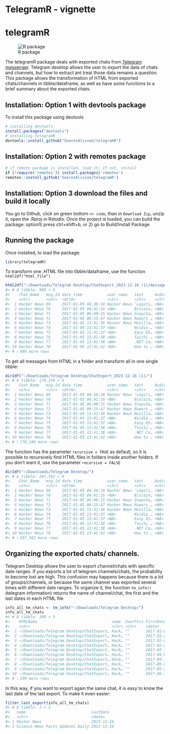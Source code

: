 TelegramR - vignette
================

<!-- README.md is generated from README.Rmd. Please edit that file -->

# telegramR

<!-- badges: start -->

<figure>
<img
src="https://img.shields.io/badge/r-%23276DC3.svg?style=for-the-badge&amp;logo=r&amp;logoColor=white"
alt="R package" />
<figcaption aria-hidden="true">R package</figcaption>
</figure>

<!-- badges: end -->
<!-- You'll still need to render `README.Rmd` regularly, to keep `README.md` up-to-date. `devtools::build_readme()` is handy for this. -->
<!-- In that case, don't forget to commit and push the resulting figure files, so they display on GitHub and CRAN. -->

The telegramR package deals with exported chats from [Telegram
messenger](https://www.telegram.org/). Telegram desktop allows the user
to export the data of chats and channels, but how to extract ant treat
those data remains a question. This package allows the transformation of
HTML from exported chats/channels in tibble/dataframe, as well as have
some functions to a brief summary about the exported chats.

## Installation: Option 1 with devtools package

To install this package using devtools

``` r
# installing devtools
install.packages("devtools")
# installing telegramR
devtools::install_github("SoaresAlisson/telegramR")
```

## Installation: Option 2 with remotes package

``` r
# if remote package is installed, load it; If not, install
if (!require('remotes')) install.packages('remotes')
remotes::install_github('SoaresAlisson/telegramR')
```

## Installation: Option 3 download the files and build it locally

You go to Github, click on green bottom `<> code`, than in
`Download Zip`, unzip it, open the .Rproj in Rstudio. Once the project
is loaded, you can build the package: option1) press ctrl+shift+b, or 2)
go to Build/Install Package

## Running the package

Once installed, to load the package:

``` r
library(telegramR)
```

To transform one .HTML file into tibble/dataframe, use the function
`html2df("html_file")`

``` r
html2df("~/Downloads/Telegram Desktop/ChatExport_2023-12-16 (1)/messages.html")
#> # A tibble: 999 × 6
#>    Chat_Name   msg_Id date_time           user_name   text     Audio_Video_image
#>    <chr>       <chr>  <dttm>              <chr>       <chr>    <chr>            
#>  1 Hacker News 69     2017-01-05 04:36:10 Hacker News 'Legiti… <NA>             
#>  2 Hacker News 70     2017-01-05 04:41:16 <NA>        Bitcoin… <NA>             
#>  3 Hacker News 71     2017-01-05 06:00:15 Hacker News Snapcha… <NA>             
#>  4 Hacker News 72     2017-01-05 06:15:47 Hacker News Rumors … <NA>             
#>  5 Hacker News 73     2017-01-05 13:41:36 Hacker News Mozilla… <NA>             
#>  6 Hacker News 74     2017-01-05 13:41:37 <NA>        Nvidia … <NA>             
#>  7 Hacker News 75     2017-01-05 13:41:37 <NA>        Easy 65… <NA>             
#>  8 Hacker News 76     2017-01-05 13:41:38 <NA>        Taichi … <NA>             
#>  9 Hacker News 77     2017-01-05 13:41:38 <NA>        .NET Co… <NA>             
#> 10 Hacker News 78     2017-01-05 13:41:42 <NA>        How to … <NA>             
#> # ℹ 989 more rows
```

To get all messages from HTML in a folder and transform all in one
single tibble:

``` r
dir2df("~/Downloads/Telegram Desktop/ChatExport_2023-12-16 (1)/")
#> # A tibble: 170,156 × 6
#>    Chat_Name   msg_Id date_time           user_name   text     Audio_Video_image
#>    <chr>       <chr>  <dttm>              <chr>       <chr>    <chr>            
#>  1 Hacker News 69     2017-01-05 04:36:10 Hacker News 'Legiti… <NA>             
#>  2 Hacker News 70     2017-01-05 04:41:16 <NA>        Bitcoin… <NA>             
#>  3 Hacker News 71     2017-01-05 06:00:15 Hacker News Snapcha… <NA>             
#>  4 Hacker News 72     2017-01-05 06:15:47 Hacker News Rumors … <NA>             
#>  5 Hacker News 73     2017-01-05 13:41:36 Hacker News Mozilla… <NA>             
#>  6 Hacker News 74     2017-01-05 13:41:37 <NA>        Nvidia … <NA>             
#>  7 Hacker News 75     2017-01-05 13:41:37 <NA>        Easy 65… <NA>             
#>  8 Hacker News 76     2017-01-05 13:41:38 <NA>        Taichi … <NA>             
#>  9 Hacker News 77     2017-01-05 13:41:38 <NA>        .NET Co… <NA>             
#> 10 Hacker News 78     2017-01-05 13:41:42 <NA>        How to … <NA>             
#> # ℹ 170,146 more rows
```

The function has the parameter `recursive = TRUE` as default, so it is
possible to recursively find HTML files in folders inside another
folders. If you don’t want it, use the parameter `recursive = FALSE`

``` r
dir2df("~/Downloads/Telegram Desktop/")
#> # A tibble: 207,592 × 6
#>    Chat_Name   msg_Id date_time           user_name   text     Audio_Video_image
#>    <chr>       <chr>  <dttm>              <chr>       <chr>    <chr>            
#>  1 Hacker News 69     2017-01-05 04:36:10 Hacker News 'Legiti… <NA>             
#>  2 Hacker News 70     2017-01-05 04:41:16 <NA>        Bitcoin… <NA>             
#>  3 Hacker News 71     2017-01-05 06:00:15 Hacker News Snapcha… <NA>             
#>  4 Hacker News 72     2017-01-05 06:15:47 Hacker News Rumors … <NA>             
#>  5 Hacker News 73     2017-01-05 13:41:36 Hacker News Mozilla… <NA>             
#>  6 Hacker News 74     2017-01-05 13:41:37 <NA>        Nvidia … <NA>             
#>  7 Hacker News 75     2017-01-05 13:41:37 <NA>        Easy 65… <NA>             
#>  8 Hacker News 76     2017-01-05 13:41:38 <NA>        Taichi … <NA>             
#>  9 Hacker News 77     2017-01-05 13:41:38 <NA>        .NET Co… <NA>             
#> 10 Hacker News 78     2017-01-05 13:41:42 <NA>        How to … <NA>             
#> # ℹ 207,582 more rows
```

## Organizing the exported chats/ channels.

Telegram Desktop allows the user to export channel/chats with specific
date ranges. If you exports a lot of telegram channels/chats, the
probability to become lost are high. This confusion may happens because
there is a lot of groups/channels, or because the same channel was
exported several times with different date ranges. To organize it, the
function `tm_info()` (telegram information) returns the name of
channel/chat, the first and the last dates in each HTML file

``` r
info_all_tm_chats <- tm_info("~/Downloads/Telegram Desktop/")
info_all_tm_chats
#> # A tibble: 209 × 5
#>    HTMLName                                 name  UserPics FirstDate  LastDate  
#>    <chr>                                    <chr> <chr>    <date>     <date>    
#>  1 ~/Downloads/Telegram Desktop/ChatExport… Hack… ""       2017-01-04 2017-01-23
#>  2 ~/Downloads/Telegram Desktop/ChatExport… Hack… ""       2017-01-23 2017-02-09
#>  3 ~/Downloads/Telegram Desktop/ChatExport… Hack… ""       2017-02-09 2017-02-26
#>  4 ~/Downloads/Telegram Desktop/ChatExport… Hack… ""       2017-02-26 2017-03-15
#>  5 ~/Downloads/Telegram Desktop/ChatExport… Hack… ""       2017-03-15 2017-04-01
#>  6 ~/Downloads/Telegram Desktop/ChatExport… Hack… ""       2017-04-01 2017-04-18
#>  7 ~/Downloads/Telegram Desktop/ChatExport… Hack… ""       2017-04-18 2017-05-05
#>  8 ~/Downloads/Telegram Desktop/ChatExport… Hack… ""       2017-05-05 2017-05-23
#>  9 ~/Downloads/Telegram Desktop/ChatExport… Hack… ""       2017-05-23 2017-06-10
#> 10 ~/Downloads/Telegram Desktop/ChatExport… Hack… ""       2017-06-10 2017-06-27
#> # ℹ 199 more rows
```

In this way, if you want to export again the same chat, it is easy to
know the last date of the last export. To make it even easier:

``` r
filter_last_export(info_all_tm_chats)
#> # A tibble: 2 × 2
#>   name                             LastDate  
#>   <chr>                            <date>    
#> 1 Hacker News                      2023-12-16
#> 2 Science News Facts Updates Daily 2023-12-19
```
